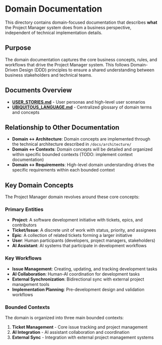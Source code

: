 # Domain Documentation

This directory contains domain-focused documentation that describes **what** the Project Manager system does from a business perspective, independent of technical implementation details.

## Purpose

The domain documentation captures the core business concepts, rules, and workflows that drive the Project Manager system. This follows Domain-Driven Design (DDD) principles to ensure a shared understanding between business stakeholders and technical teams.

## Documents Overview

- **[USER_STORIES.md](./USER_STORIES.md)** - User personas and high-level user scenarios
- **[UBIQUITOUS_LANGUAGE.md](./UBIQUITOUS_LANGUAGE.md)** - Centralized glossary of domain terms and concepts

## Relationship to Other Documentation

- **Domain ↔ Architecture**: Domain concepts are implemented through the technical architecture described in `/docs/architecture/`
- **Domain ↔ Contexts**: Domain concepts will be detailed and organized within specific bounded contexts (TODO: implement context documentation)
- **Domain ↔ Requirements**: High-level domain understanding drives the specific requirements within each bounded context

## Key Domain Concepts

The Project Manager domain revolves around these core concepts:

### Primary Entities
- **Project**: A software development initiative with tickets, epics, and contributors
- **Ticket/Issue**: A discrete unit of work with status, priority, and assignees
- **Epic**: A collection of related tickets forming a larger initiative
- **User**: Human participants (developers, project managers, stakeholders)
- **AI Assistant**: AI systems that participate in development workflows

### Key Workflows
- **Issue Management**: Creating, updating, and tracking development tasks
- **AI Collaboration**: Human-AI coordination for development tasks
- **External Synchronization**: Bidirectional sync with external project management tools
- **Implementation Planning**: Pre-development design and validation workflows

### Bounded Contexts

The domain is organized into three main bounded contexts:

1. **Ticket Management** - Core issue tracking and project management
2. **AI Integration** - AI assistant collaboration and coordination
3. **External Sync** - Integration with external project management systems

<!-- TODO: Implement detailed bounded context documentation -->
